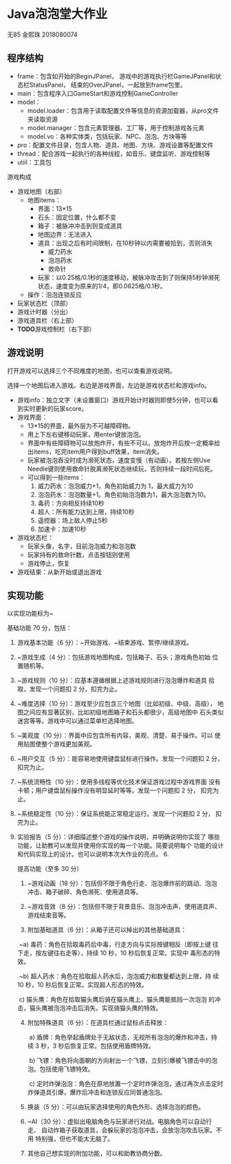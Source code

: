 # Java泡泡堂大作业

无85 金熙珠 2018080074

## 程序结构

- frame：包含如开始的BeginJPanel， 游戏中的游戏执行栏GameJPanel和状态栏StatusPanel， 结束的OverJPanel，一起放到frame包里。
- main：包含程序入口GameStart和游戏控制GameController
- model：
  - model.loader：包含用于读取配置文件等信息的资源加载器，从pro文件夹读取资源
  - model.manager：包含元素管理器、工厂等，用于控制游戏各元素
  - model.vo：各种实体类，包括玩家、NPC、泡泡、方块等等
- pro：配置文件目录，包含人物、道具、地图、方块、游戏设置等配置文件
- thread：配合游戏一起执行的各种线程，如音乐、键盘监听、游戏控制等
- utiil：工具包

游戏构成

- 游戏地图（右部）
  - 地图items：
    - 界面：13*15
    - 石头：固定位置，什么都不变
    - 箱子：被脉冲冲击到则变成道具
    - 地图边界：无法进入
    - 道具：出现之后有时间限制，在10秒钟以内需要被拾到，否则消失
      - 威力药水
      - 泡泡药水
      - 救命针
    - 玩家：以0.25格/0.1秒的速度移动，被脉冲攻击到了则保持5秒钟濒死状态，速度变为原来的1/4，即0.0625格/0.1秒。
  - 操作：泡泡连锁反应
- 玩家状态栏（顶部）
- 游戏计时器（分出）
- 游戏道具栏（右上部）
- **TODO**游戏控制栏（右下部）





## 游戏说明

打开游戏可以选择三个不同难度的地图，也可以查看游戏说明。

选择一个地图后进入游戏。右边是游戏界面，左边是游戏状态栏和游戏info。

- 游戏info：独立文字（未设置窗口）游戏开始计时器则即使5分钟，也可以看到实时更新的玩家score。
- 游戏界面：
  - 13*15的界面，最外层为不可越障碍物。
  - 用上下左右键移动玩家，用enter键放泡泡。
  - 界面中有些障碍物可以放炮炸开，有些不可以。放炮炸开后按一定概率给出items，吃完item用户得到buff效果，item消失。
  - 玩家被泡泡吞没时成为濒死状态，速度变慢（有动画）。若按左侧Use Needle键则使用救命针脱离濒死状态继续玩，否则持续一段时间后死。
  - 可以得到一些items：
    1. 威力药水：泡泡威力+1，角色初始威力为 1，最大威力为10
    2. 泡泡药水：泡泡数量+1。角色初始泡泡数为1，最大泡泡数为10。
    3. 毒药：方向相反持续10秒
    4. 超人：所有能力达到上限，持续10秒
    5. 遥控器：场上敌人停止5秒
    6. 加速卡：加速10秒
- 游戏状态栏：
  - 玩家头像，名字，目前泡泡威力和泡泡数
  - 玩家持有的救命针数，点击按钮则使用
  - 游戏停止，恢复
- 游戏结束：从新开始或退出游戏



## 实现功能

以实现功能标为~

基础功能 70 分，包括： 

1. 游戏基本功能（6 分）：~开始游戏、~结束游戏、暂停/继续游戏。

2. ~游戏生成（4 分）：包括游戏地图构成，包括箱子、石头；游戏角色初始 位置随机等。 

3. ~游戏规则（10 分）：应基本遵循根据上述游戏规则进行泡泡爆炸和道具 拾取，发现一个问题扣 2 分，扣完为止。 

4. ~难度选择（10 分）：游戏至少应包含三个地图（比如初级、中级、高级）， 地图之间应有显著区别，比如初级地图箱子和石头都很少，高级地图中 石头类似迷宫等等。游戏中可以通过菜单栏选择地图。 

5. ~美观度（10 分）：界面中应包含所有内容，美观、清楚、易于操作。可以 使用贴图使整个游戏更加美观。 

6. ~用户交互（5 分）：能容易地使用键盘鼠标进行操作。发现一个问题扣 2 分，扣完为止。 

7. ~系统流畅性（10 分）：使用多线程等优化技术保证游戏过程中游戏界面 没有卡顿；用户键盘鼠标操作没有明显延时等等。发现一个问题扣 2 分， 扣完为止。 

8. ~系统稳定性（10 分）：保证系统能正常稳定运行。发现一个问题扣 2 分， 扣完为止。 

9. 实验报告（5 分）：详细描述整个游戏的操作说明，并明确说明你实现了 哪些功能，让助教可以发现并使用你实现的每一个功能。简要说明每个 功能的设计和代码实现上的设计。也可以说明本次大作业的亮点。 6. 

   

   提高功能（至多 30 分） 

   1. ~游戏动画（18 分）：包括但不限于角色行走、泡泡爆炸前的跳动、泡泡 冲击、箱子破碎、角色濒死、使用道具等。 

   2.  ~游戏音效（8 分）：包括但不限于背景音乐、泡泡冲击声、使用道具声、 游戏结束音等。 

   3.  附加基础道具（6 分）：从箱子还可以掉出的其他基础道具：

      ​	~a) 毒药：角色在拾取毒药后中毒，行走方向与实际按键相反（即按上键 往下走，按左键往右走等），持续 10 秒，10 秒后恢复正常。实现中 毒形态的特效。 

      ​	~b) 超人药水：角色在拾取超人药水后，泡泡威力和数量都达到上限，持 续 10 秒，10 秒后恢复正常。实现超人形态的特效。 

      ​	c) 猫头鹰：角色在拾取猫头鹰后骑在猫头鹰上，猫头鹰能抵挡一次泡泡 的冲击，猫头鹰被泡泡冲击后消失。实现骑猫头鹰的特效。 

   4. 附加特殊道具（6 分）：在道具栏通过鼠标点击释放： 

      ​	a) 盾牌：角色举起盾牌处于无敌状态，无视所有泡泡的爆炸和冲击，持 续 3 秒，3 秒后恢复正常。包括使用盾牌特效。 

      ​	b) 飞镖：角色将向面朝的方向射出一个飞镖，立刻引爆被飞镖击中的泡 泡。包括使用飞镖特效。 

      ​	c) 定时炸弹泡泡：角色在原地放置一个定时炸弹泡泡，通过再次点击定时炸弹道具引爆，爆炸后冲击和连锁反应同普通泡泡。 

   5. 换装（5 分）：可以由玩家选择使用的角色外形、选择泡泡的颜色。 

   6. ~AI（30 分）：虚拟出电脑角色与玩家进行对战。电脑角色可以自动行走、 自动炸箱子获取道具，会躲玩家的泡泡冲击，会放泡泡攻击玩家。不用 特别强，但也不能太无脑了。 

   7. 其他自己想实现的附加功能，可以和助教协商分数。
